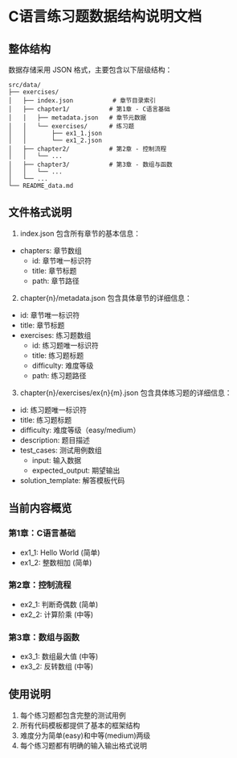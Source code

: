 # C语言练习题数据结构说明文档

## 整体结构

数据存储采用 JSON 格式，主要包含以下层级结构：

```
src/data/
├── exercises/
│   ├── index.json           # 章节目录索引
│   ├── chapter1/           # 第1章 - C语言基础
│   │   ├── metadata.json   # 章节元数据
│   │   └── exercises/      # 练习题
│   │       ├── ex1_1.json
│   │       └── ex1_2.json
│   ├── chapter2/           # 第2章 - 控制流程
│   │   └── ...
│   ├── chapter3/           # 第3章 - 数组与函数
│   │   └── ...
│   └── ...
└── README_data.md
```
## 文件格式说明

1. index.json
包含所有章节的基本信息：
- chapters: 章节数组
  - id: 章节唯一标识符
  - title: 章节标题
  - path: 章节路径

2. chapter{n}/metadata.json
包含具体章节的详细信息：
- id: 章节唯一标识符
- title: 章节标题
- exercises: 练习题数组
  - id: 练习题唯一标识符
  - title: 练习题标题
  - difficulty: 难度等级
  - path: 练习题路径

3. chapter{n}/exercises/ex{n}{m}.json
包含具体练习题的详细信息：
- id: 练习题唯一标识符
- title: 练习题标题
- difficulty: 难度等级（easy/medium）
- description: 题目描述
- test_cases: 测试用例数组
  - input: 输入数据
  - expected_output: 期望输出
- solution_template: 解答模板代码

## 当前内容概览

### 第1章：C语言基础
- ex1_1: Hello World (简单)
- ex1_2: 整数相加 (简单)

### 第2章：控制流程
- ex2_1: 判断奇偶数 (简单)
- ex2_2: 计算阶乘 (中等)

### 第3章：数组与函数
- ex3_1: 数组最大值 (中等)
- ex3_2: 反转数组 (中等)

## 使用说明

1. 每个练习题都包含完整的测试用例
2. 所有代码模板都提供了基本的框架结构
3. 难度分为简单(easy)和中等(medium)两级
4. 每个练习题都有明确的输入输出格式说明